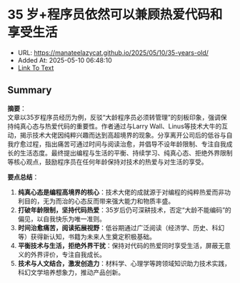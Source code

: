 # 35 岁+程序员依然可以兼顾热爱代码和享受生活
- URL: https://manateelazycat.github.io/2025/05/10/35-years-old/
- Added At: 2025-05-10 06:48:10
- [Link To Text](2025-05-10-35-岁+程序员依然可以兼顾热爱代码和享受生活_raw.md)

## Summary
**摘要**：  
文章以35岁程序员经历为例，反驳“大龄程序员必须转管理”的刻板印象，强调保持纯真心态与热爱代码的重要性。作者通过与Larry Wall、Linus等技术大牛的互动，揭示技术大佬因纯粹兴趣而达到高超境界的现象。分享离开公司后的低谷与自我疗愈过程，指出痛苦可通过时间与阅读治愈，并倡导不设年龄限制、专注自我成长的生活态度。最终提出编程与生活的平衡、持续学习、纯真心态、拒绝外界限制等核心观点，鼓励程序员在任何年龄保持对技术的热爱与对生活的享受。

**要点总结**：  
1. **纯真心态是编程高境界的核心**：技术大佬的成就源于对编程的纯粹热爱而非功利目的，无为而治的心态反而带来强大能力和物质丰盛。  
2. **打破年龄限制，坚持代码热爱**：35岁后仍可深耕技术，否定“大龄不能编码”的偏见，以自我快乐为唯一准则。  
3. **时间治愈痛苦，阅读拓展视野**：低谷期通过广泛阅读（经济学、历史、科幻等）获得新认知，书籍为未来人生奠定积极基础。  
4. **平衡技术与生活，拒绝外界干扰**：保持对代码的热爱同时享受生活，屏蔽无意义的外界评价，专注自我成长。  
5. **技术与人文结合，激发创造力**：材料学、心理学等跨领域知识助力技术实践，科幻文学培养想象力，推动产品创新。
